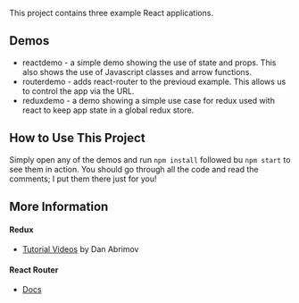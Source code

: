 This project contains three example React applications.

## Demos
* reactdemo - a simple demo showing the use of state and props. This also shows the use of Javascript classes and  arrow functions.
* routerdemo - adds react-router to the previoud example. This allows us to control the app via the URL.
* reduxdemo - a demo showing a simple use case for redux used with react to keep app state in a global redux store.

## How to Use This Project
Simply open any of the demos and run `npm install` followed bu `npm start` to see them in action. You should go through all the code and read the comments; I put them there just for you!

## More Information
#### Redux
* [Tutorial Videos](https://egghead.io/courses/getting-started-with-redux) by Dan Abrimov

#### React Router
* [Docs](https://reacttraining.com/react-router/)
